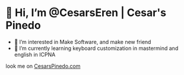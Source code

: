 # 👋 Hi, I’m @CesarsEren | Cesar's Pinedo

- 👀 I’m interested in Make Software, and make new friend
- 🌱 I’m currently learning keyboard customization in mastermind and english in ICPNA

look me on [CesarsPinedo.com](https://cesarspinedo.com)
<!---
CesarsEren/CesarsEren is a ✨ special ✨ repository because its `README.md` (this file) appears on your GitHub profile.
You can click the Preview link to take a look at your changes.
--->
